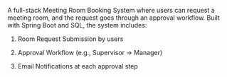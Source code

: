 A full-stack Meeting Room Booking System where users can request a meeting room, and the request goes through an approval workflow. Built with Spring Boot and SQL, the system includes:

1. Room Request Submission by users

2. Approval Workflow (e.g., Supervisor → Manager)

3. Email Notifications at each approval step
